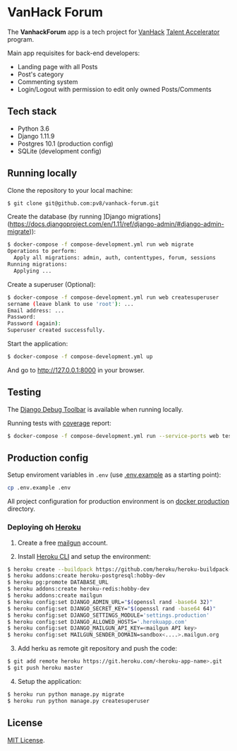 # VanHack Forum

The **VanhackForum** app is a tech project for [VanHack](http://www.vanhack.com/) [Talent Accelerator](https://docs.google.com/presentation/d/1_ctXv9Zn9n0ywpzdpvz7oRvWc_pe-FfmgOAkELxqbUk/edit) program.

Main app requisites for back-end developers:
- Landing page with all Posts
- Post's category
- Commenting system
- Login/Logout with permission to edit only owned Posts/Comments


## Tech stack

- Python 3.6
- Django 1.11.9
- Postgres 10.1 (production config)
- SQLite (development config)

## Running locally

Clone the repository to your local machine:

```bash
$ git clone git@github.com:pv8/vanhack-forum.git
```

Create the database (by running ]Django migrations](https://docs.djangoproject.com/en/1.11/ref/django-admin/#django-admin-migrate)):

```bash
$ docker-compose -f compose-development.yml run web migrate
Operations to perform:
  Apply all migrations: admin, auth, contenttypes, forum, sessions
Running migrations:
  Applying ...
```

Create a superuser (Optional):

```bash
$ docker-compose -f compose-development.yml run web createsuperuser
sername (leave blank to use 'root'): ...
Email address: ...
Password:
Password (again):
Superuser created successfully.
```

Start the application:

```bash
$ docker-compose -f compose-development.yml up
```

And go to http://127.0.0.1:8000 in your browser.


## Testing

The [Django Debug Toolbar](https://django-debug-toolbar.readthedocs.io) is available when running locally.


Running tests with [coverage](https://coverage.readthedocs.io) report:

```bash
$ docker-compose -f compose-development.yml run --service-ports web test -- --cov-config .coveragerc --cov=.
```


## Production config

Setup enviroment variables in `.env` (use [.env.example](https://github.com/pv8/vanhack-forum/blob/master/.env.example) as a starting point):

```bash
cp .env.example .env
```

All project configuration for production environment is on [docker production](https://github.com/pv8/vanhack-forum/blob/master/docker/production) directory.

### Deploying oh [Heroku](https://www.heroku.com/)

1. Create a free [mailgun](https://www.mailgun.com/) account.

2. Install [Heroku CLI](https://devcenter.heroku.com/articles/heroku-cli) and setup the environment:

```bash
$ heroku create --buildpack https://github.com/heroku/heroku-buildpack-python
$ heroku addons:create heroku-postgresql:hobby-dev
$ heroku pg:promote DATABASE_URL
$ heroku addons:create heroku-redis:hobby-dev
$ heroku addons:create mailgun
$ heroku config:set DJANGO_ADMIN_URL="$(openssl rand -base64 32)"
$ heroku config:set DJANGO_SECRET_KEY="$(openssl rand -base64 64)"
$ heroku config:set DJANGO_SETTINGS_MODULE='settings.production'
$ heroku config:set DJANGO_ALLOWED_HOSTS='.herokuapp.com'
$ heroku config:set DJANGO_MAILGUN_API_KEY=<mailgun API key>
$ heroku config:set MAILGUN_SENDER_DOMAIN=sandbox<....>.mailgun.org
```

3. Add herku as remote git repository and push the code:
```bash
$ git add remote heroku https://git.heroku.com/<heroku-app-name>.git
$ git push heroku master
```

4. Setup the application:
```bash
$ heroku run python manage.py migrate
$ heroku run python manage.py createsuperuser
```

## License

[MIT License](https://github.com/sibtc/django-beginners-guide/blob/master/LICENSE).
